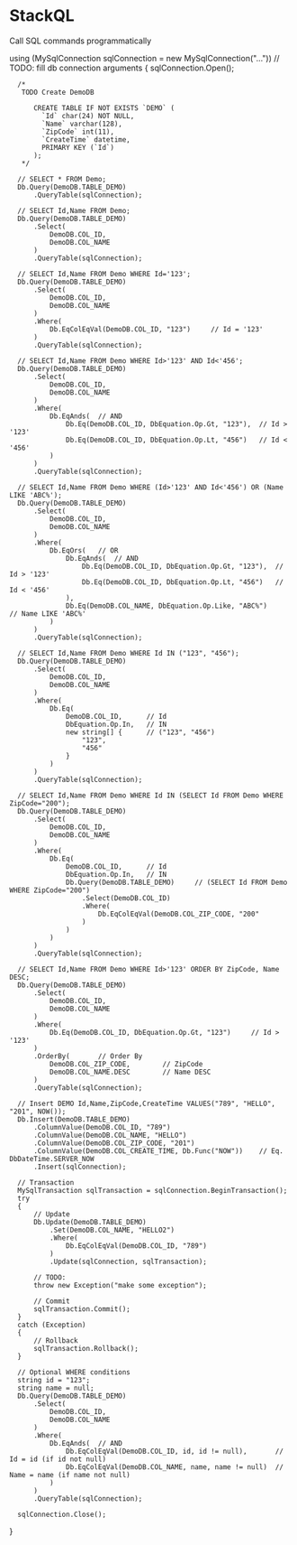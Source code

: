 # StackQL
Call SQL commands programmatically

  using (MySqlConnection sqlConnection = new MySqlConnection("..."))  // TODO: fill db connection arguments
  {
      sqlConnection.Open();

      /*
       TODO Create DemoDB

          CREATE TABLE IF NOT EXISTS `DEMO` (
            `Id` char(24) NOT NULL,
            `Name` varchar(128),
            `ZipCode` int(11),
            `CreateTime` datetime,
            PRIMARY KEY (`Id`)
          );
       */

      // SELECT * FROM Demo;
      Db.Query(DemoDB.TABLE_DEMO)
          .QueryTable(sqlConnection);

      // SELECT Id,Name FROM Demo;
      Db.Query(DemoDB.TABLE_DEMO)
          .Select(
              DemoDB.COL_ID,
              DemoDB.COL_NAME
          )
          .QueryTable(sqlConnection);

      // SELECT Id,Name FROM Demo WHERE Id='123';
      Db.Query(DemoDB.TABLE_DEMO)
          .Select(
              DemoDB.COL_ID,
              DemoDB.COL_NAME
          )
          .Where(
              Db.EqColEqVal(DemoDB.COL_ID, "123")     // Id = '123'
          )
          .QueryTable(sqlConnection);

      // SELECT Id,Name FROM Demo WHERE Id>'123' AND Id<'456';
      Db.Query(DemoDB.TABLE_DEMO)
          .Select(
              DemoDB.COL_ID,
              DemoDB.COL_NAME
          )
          .Where(
              Db.EqAnds(  // AND
                  Db.Eq(DemoDB.COL_ID, DbEquation.Op.Gt, "123"),  // Id > '123'
                  Db.Eq(DemoDB.COL_ID, DbEquation.Op.Lt, "456")   // Id < '456'
              )
          )
          .QueryTable(sqlConnection);

      // SELECT Id,Name FROM Demo WHERE (Id>'123' AND Id<'456') OR (Name LIKE 'ABC%');
      Db.Query(DemoDB.TABLE_DEMO)
          .Select(
              DemoDB.COL_ID,
              DemoDB.COL_NAME
          )
          .Where(
              Db.EqOrs(   // OR
                  Db.EqAnds(  // AND
                      Db.Eq(DemoDB.COL_ID, DbEquation.Op.Gt, "123"),  // Id > '123'
                      Db.Eq(DemoDB.COL_ID, DbEquation.Op.Lt, "456")   // Id < '456'
                  ),
                  Db.Eq(DemoDB.COL_NAME, DbEquation.Op.Like, "ABC%")      // Name LIKE 'ABC%'
              )
          )
          .QueryTable(sqlConnection);

      // SELECT Id,Name FROM Demo WHERE Id IN ("123", "456");
      Db.Query(DemoDB.TABLE_DEMO)
          .Select(
              DemoDB.COL_ID,
              DemoDB.COL_NAME
          )
          .Where(
              Db.Eq(
                  DemoDB.COL_ID,      // Id
                  DbEquation.Op.In,   // IN
                  new string[] {      // ("123", "456")
                      "123", 
                      "456" 
                  }
              )
          )
          .QueryTable(sqlConnection);

      // SELECT Id,Name FROM Demo WHERE Id IN (SELECT Id FROM Demo WHERE ZipCode="200");
      Db.Query(DemoDB.TABLE_DEMO)
          .Select(
              DemoDB.COL_ID,
              DemoDB.COL_NAME
          )
          .Where(
              Db.Eq(
                  DemoDB.COL_ID,      // Id
                  DbEquation.Op.In,   // IN
                  Db.Query(DemoDB.TABLE_DEMO)     // (SELECT Id FROM Demo WHERE ZipCode="200")
                      .Select(DemoDB.COL_ID)
                      .Where(
                          Db.EqColEqVal(DemoDB.COL_ZIP_CODE, "200"
                      )
                  )
              )
          )
          .QueryTable(sqlConnection);

      // SELECT Id,Name FROM Demo WHERE Id>'123' ORDER BY ZipCode, Name DESC;
      Db.Query(DemoDB.TABLE_DEMO)
          .Select(
              DemoDB.COL_ID,
              DemoDB.COL_NAME
          )
          .Where(
              Db.Eq(DemoDB.COL_ID, DbEquation.Op.Gt, "123")     // Id > '123'
          )
          .OrderBy(       // Order By
              DemoDB.COL_ZIP_CODE,        // ZipCode
              DemoDB.COL_NAME.DESC        // Name DESC
          )
          .QueryTable(sqlConnection);

      // Insert DEMO Id,Name,ZipCode,CreateTime VALUES("789", "HELLO", "201", NOW());
      Db.Insert(DemoDB.TABLE_DEMO)
          .ColumnValue(DemoDB.COL_ID, "789")
          .ColumnValue(DemoDB.COL_NAME, "HELLO")
          .ColumnValue(DemoDB.COL_ZIP_CODE, "201")
          .ColumnValue(DemoDB.COL_CREATE_TIME, Db.Func("NOW"))    // Eq. DbDateTime.SERVER_NOW
          .Insert(sqlConnection);

      // Transaction
      MySqlTransaction sqlTransaction = sqlConnection.BeginTransaction();
      try
      {
          // Update
          Db.Update(DemoDB.TABLE_DEMO)
              .Set(DemoDB.COL_NAME, "HELLO2")
              .Where(
                  Db.EqColEqVal(DemoDB.COL_ID, "789")
              )
              .Update(sqlConnection, sqlTransaction);

          // TODO:
          throw new Exception("make some exception");

          // Commit
          sqlTransaction.Commit();
      }
      catch (Exception)
      {
          // Rollback
          sqlTransaction.Rollback();
      }

      // Optional WHERE conditions
      string id = "123";
      string name = null;
      Db.Query(DemoDB.TABLE_DEMO)
          .Select(
              DemoDB.COL_ID,
              DemoDB.COL_NAME
          )
          .Where(
              Db.EqAnds(  // AND
                  Db.EqColEqVal(DemoDB.COL_ID, id, id != null),       // Id = id (if id not null)
                  Db.EqColEqVal(DemoDB.COL_NAME, name, name != null)  // Name = name (if name not null)
              )
          )
          .QueryTable(sqlConnection);

      sqlConnection.Close();
  }
